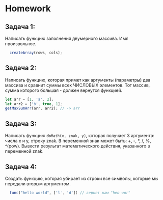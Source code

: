 # Homework
## Задача 1:

Написать функцию заполнения двумерного массива. Имя произвольное.

```js
  createArray(rows, cols);
```
## Задача 2:

Написать функцию, которая примет как аргументы (параметры) два массива и сравнит суммы всех ЧИСЛОВЫХ элементов. Тот массив, сумма которого большая - должен вернутся функцией.

```js
let arr = [1, 'a', 2];
let arr2 = ['b', true, 1];
getMaxSumArr(arr, arr2); // -> arr
```

## Задача 3:

Написать функцию `doMath(x, znak, y)`, которая получает 3 аргумента: числа x и y, строку znak. В переменной знак может быть: +, -, *, /, %, ^(pow). Вывести результат математического действия, указанного в переменной znak.

## Задача 4:

Создать функцию, которая убирает из строки все символы, которые мы передали вторым аргументом.

```js
  func("hello world", ['l', 'd']) // вернет нам "heo wor"
```
